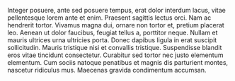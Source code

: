 Integer posuere, ante sed posuere tempus, erat dolor interdum lacus, vitae pellentesque lorem ante et enim. Praesent sagittis lectus orci. Nam ac hendrerit tortor. Vivamus magna dui, ornare non tortor et, pretium placerat leo. Aenean ut dolor faucibus, feugiat tellus a, porttitor neque. Nullam et mauris ultrices urna ultricies porta. Donec dapibus ligula in erat suscipit sollicitudin. Mauris tristique nisi et convallis tristique. Suspendisse blandit eros vitae tincidunt consectetur. Curabitur sed tortor nec justo elementum elementum. Cum sociis natoque penatibus et magnis dis parturient montes, nascetur ridiculus mus. Maecenas gravida condimentum accumsan.